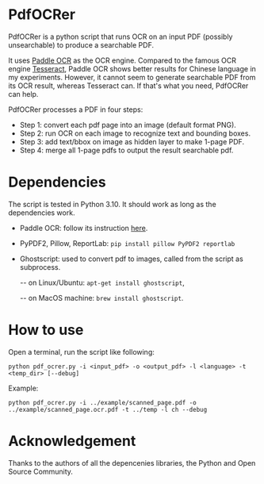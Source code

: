 # PdfOCRer

PdfOCRer is a python script that runs OCR on an input PDF (possibly unsearchable) to produce a searchable PDF.

It uses [Paddle OCR](https://paddlepaddle.github.io/PaddleOCR/latest/index.html) as the OCR engine. Compared to the famous OCR engine [Tesseract](https://github.com/tesseract-ocr/tesseract), Paddle OCR shows better results for Chinese language in my experiments. However, it cannot seem to generate searchable PDF from its OCR result, whereas Tesseract can. If that's what you need, PdfOCRer can help.

PdfOCRer processes a PDF in four steps:

- Step 1: convert each pdf page into an image (default format PNG).
- Step 2: run OCR on each image to recognize text and bounding boxes.
- Step 3: add text/bbox on image as hidden layer to make 1-page PDF.
- Step 4: merge all 1-page pdfs to output the result searchable pdf.

# Dependencies

The script is tested in Python 3.10. It should work as long as the dependencies work.

- Paddle OCR: follow its instruction [here](https://paddlepaddle.github.io/PaddleOCR/latest/ppocr/quick_start.html).

- PyPDF2, Pillow, ReportLab: ``` pip install pillow PyPDF2 reportlab ```

- Ghostscript: used to convert pdf to images, called from the script as subprocess. 

    -- on Linux/Ubuntu: ``` apt-get install ghostscript ```, 

    -- on MacOS machine: ``` brew install ghostscript ```.

# How to use

Open a terminal, run the script like following:

```
python pdf_ocrer.py -i <input_pdf> -o <output_pdf> -l <language> -t <temp_dir> [--debug]
```

Example:

```
python pdf_ocrer.py -i ../example/scanned_page.pdf -o ../example/scanned_page.ocr.pdf -t ../temp -l ch --debug
```

# Acknowledgement

Thanks to the authors of all the depencenies libraries, the Python and Open Source Community.
